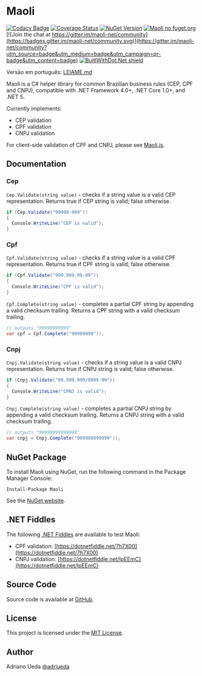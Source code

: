 # Maoli

[![Codacy Badge](https://api.codacy.com/project/badge/Grade/1a4cff971e9c4380826bb3176a668a4d)](https://app.codacy.com/manual/aueda/maoli?utm_source=github.com&utm_medium=referral&utm_content=aueda/maoli&utm_campaign=Badge_Grade_Dashboard)
[![Coverage Status](https://coveralls.io/repos/github/aueda/maoli/badge.svg)](https://coveralls.io/github/aueda/maoli)
[![NuGet Version](https://img.shields.io/nuget/v/Maoli.svg)](https://www.nuget.org/packages/Maoli/)
[![Maoli no fuget.org](https://www.fuget.org/packages/Maoli/badge.svg)](https://www.fuget.org/packages/Maoli)
[![Join the chat at https://gitter.im/maoli-net/community](https://badges.gitter.im/maoli-net/community.svg)](https://gitter.im/maoli-net/community?utm_source=badge&utm_medium=badge&utm_campaign=pr-badge&utm_content=badge)
[![BuitlWithDot.Net shield](https://builtwithdot.net/project/143/maoli/badge)](https://builtwithdot.net/project/143/maoli)

Versão em português: [LEIAME.md](https://github.com/aueda/maoli/blob/master/LEIAME.md)

Maoli is a C# helper library for common Brazilian business rules (CEP, CPF and CNPJ),
compatible with .NET Framework 4.0+, .NET Core 1.0+, and .NET 5.

Currently implements:

*   CEP validation
*   CPF validation
*   CNPJ validation

For client-side validation of CPF and CNPJ, please see [Maoli.js](https://github.com/aueda/maoli.js/).

## Documentation

### Cep

``Cep.Validate(string value)`` - checks if a string value is a valid CEP representation. Returns true if CEP string is valid; false otherwise.

```c#
if (Cep.Validate("99999-999"))
{
  Console.WriteLine("CEP is valid");
}
```

### Cpf

``Cpf.Validate(string value)`` - checks if a string value is a valid CPF representation. Returns true if CPF string is valid; false otherwise.

```c#
if (Cpf.Validate("999.999.99-99"))
{
  Console.WriteLine("CPF is valid");
}
```

``Cpf.Complete(string value)`` - completes a partial CPF string by appending a valid checksum trailing.
Returns a CPF string with a valid checksum trailing.

```c#
// outputs "99999999999"
var cpf = Cpf.Complete("99999999"));
```

### Cnpj

``Cnpj.Validate(string value)`` - checks if a string value is a valid CNPJ representation. Returns true if CNPJ string is valid; false otherwise.

```c#
if (Cnpj.Validate("99.999.999/9999-99"))
{
  Console.WriteLine("CPNJ is valid");
}
```
``Cnpj.Complete(string value)`` - completes a partial CNPJ string by appending a valid checksum trailing.
Returns a CNPJ string with a valid checksum trailing.

```c#
// outputs "99999999999999"
var cnpj = Cnpj.Complete("999999999999"));
```

## NuGet Package

To install Maoli using NuGet, run the following command in the Package Manager Console:

```poweshell
Install-Package Maoli
```

See the [NuGet website](https://www.nuget.org/packages/Maoli/).

## .NET Fiddles

The following [.NET Fiddles](https://dotnetfiddle.net) are available to test Maoli: 

*   CPF validation: [https://dotnetfiddle.net/7h7X00](https://dotnetfiddle.net/7h7X00)
*   CNPJ validation: [https://dotnetfiddle.net/IpEEmC](https://dotnetfiddle.net/IpEEmC)

## Source Code

Source code is available at [GitHub](https://github.com/aueda/maoli/).

## License

This project is licensed under the [MIT License](http://opensource.org/licenses/MIT).

## Author

Adriano Ueda [@adriueda](https://twitter.com/adriueda)
